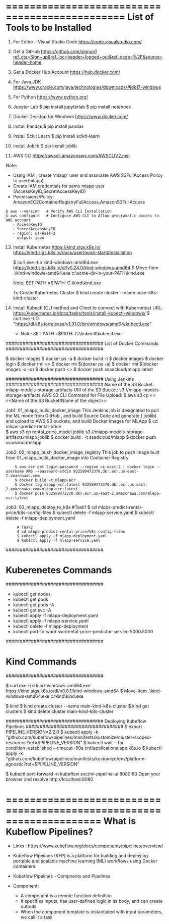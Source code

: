 ==============================================
List of Tools to be Installed
==============================================
1. For Editor - Visual Studio Code 
   https://code.visualstudio.com/

2. Get a GitHub 
   https://github.com/signup?ref_cta=Sign+up&ref_loc=header+logged+out&ref_page=%2F&source=header-home

3. Get a Docker Hub Account 
   https://hub.docker.com/

4. For Java JDK
   https://www.oracle.com/java/technologies/downloads/#jdk17-windows

5. For Python
   https://www.python.org/

6. Jupyter Lab
   $ pip install jupyterlab
   $ pip install notebook

7. Docker Desktop for Windows
   https://www.docker.com/

8. Install Pandas
   $ pip install pandas

9. Install Sckit Learn
   $ pip install scikit-learn

10. Install Joblib
   $ pip install joblib

11. AWS CLI
    https://awscli.amazonaws.com/AWSCLIV2.msi

   Note: 
   - Using IAM , create 'mlapp' user and associate AWS S3FullAccess Policy to user(mlapp)
   - Create IAM credentials for same mlapp user (AccessKeyID,SecretAccessKeyID)
   - Permissions/Policy: AmazonEC2ContainerRegistryFullAccess,AmazonS3FullAccess

    $ aws --version   # Verify AWS CLI Installation
    $ aws configure   # Configure AWS CLI to Allow programatic access to AWS account
       - AccessKeyID
       - SecretAccessKeyID
       - region: us-east-2
       - output: json

13. Install Kubernetes 
    https://kind.sigs.k8s.io/
    https://kind.sigs.k8s.io/docs/user/quick-start#installation

    $ curl.exe -Lo kind-windows-amd64.exe https://kind.sigs.k8s.io/dl/v0.24.0/kind-windows-amd64
    $ Move-Item .\kind-windows-amd64.exe c:\some-dir-in-your-PATH\kind.exe

    Note: SET PATH =$PATH: C:\kind\kind.exe

    To Create Kubernetes Cluster 
    $ kind create cluster --name main-k8s-kind-cluster


14. Install Kubectl (CLI method and Clinet to connect with Kubernetes)
    URL: https://kubernetes.io/docs/tasks/tools/install-kubectl-windows/
     $ curl.exe -LO "https://dl.k8s.io/release/v1.31.0/bin/windows/amd64/kubectl.exe"

    - Note: SET PATH =$PATH: C:\kubectl\kubectl.exe

   
###################################
List of Docker Commands
###################################

$ docker images
$ docker ps -a
$ docker build -t <name-of-the-docker-image>
$ docker images
$ docker login
$ docker rmi <<image-id>>
$ docker rm $(docker ps -a)
$ docker rmi $(docker images -a -q)
$ docker push <<image-id>>
$ docker push ssadcloud/mlapp:latest

###################################
Using Jenkins
###################################
Name of the S3 Bucket: mlapp-models-storage-artifacts
URI of the S3 Bucket:  s3://mlapp-models-storage-artifacts
AWS S3 CLI Command for File Upload:
      $ aws s3 cp <<artifact-object-name>> <<Name of the S3 Bucket/Name of the object>>

Job1: 01_mlapp_build_docker_image
      This Jenkins job is designated to pull the ML mode from GitHub , and build Source Code and generate (.joblib) and upload to AWS S3 buckets, and build Docker Images for MLApp
         $ cd mlops-predict-rental-price\
         $ aws s3 cp rental_price_model.joblib s3://mlapp-models-storage-artifacts/mlapp.joblib
         $ docker build . -t ssadcloud/mlapp
         $ docker push ssadcloud/mlapp

Job2: 02_mlapp_push_docker_image_registry
      This job to push image built from 01_mlapp_build_docker_image into Container Registry

        $ aws ecr get-login-password --region us-east-2 | docker login --username AWS --password-stdin 932589472370.dkr.ecr.us-east-2.amazonaws.com
        $ docker build -t mlapp-ecr .
        $ docker tag mlapp-ecr:latest 932589472370.dkr.ecr.us-east-2.amazonaws.com/mlapp-ecr:latest
        $ docker push 932589472370.dkr.ecr.us-east-2.amazonaws.com/mlapp-ecr:latest


Job3: 03_mlapp_deploy_to_k8s
         #Task1
         $ cd mlops-predict-rental-price/k8s-config-files
         $ kubectl delete -f mlapp-service.yaml
         $ kubectl delete -f mlapp-deployment.yaml

         # Task2
         $ cd mlops-predict-rental-price/k8s-config-files
         $ kubectl apply -f mlapp-deployment.yaml
         $ kubectl apply -f mlapp-service.yaml

###################################
# Kuberenetes Commands
###################################
 - kubectl get nodes
 - kubectl get pods
 - kubectl get pods -A
 - kubectl get svc -A
 - kubectl apply -f mlapp-deployment.yaml
 - kubectl apply -f mlapp-service.yaml
 - kubectl delete -f mlapp-deployment
 - kubectl port-forward svc/rental-price-predictor-service 5000:5000


###################################
# Kind Commands
###################################

$ curl.exe -Lo kind-windows-amd64.exe https://kind.sigs.k8s.io/dl/v0.8.1/kind-windows-amd64
$ Move-Item .\kind-windows-amd64.exe c:\kind\kind.exe

$ kind
$ kind create cluster --name main-kind-k8s-cluster
$ kind get clusters
$ kind delete cluster main-kind-k8s-cluster

###################################
Deploying Kubeflow Pipelines 
###################################
$ export PIPELINE_VERSION=2.2.0
$ kubectl apply -k "github.com/kubeflow/pipelines/manifests/kustomize/cluster-scoped-resources?ref=$PIPELINE_VERSION"
$ kubectl wait --for condition=established --timeout=60s crd/applications.app.k8s.io
$ kubectl apply -k "github.com/kubeflow/pipelines/manifests/kustomize/env/platform-agnostic?ref=$PIPELINE_VERSION"


$ kubectl port-forward -n kubeflow svc/ml-pipeline-ui 8080:80
Open your browser and resolve http://localhost:8080

====================================================================
What is Kubeflow Pipelines?
====================================================================
- Links : https://www.kubeflow.org/docs/components/pipelines/overview/

- Kubeflow Pipelines (KFP) is a platform for building and deploying portable and scalable machine learning (ML) workflows using Docker containers.

 - Kubeflow Pipelines - Compnents and Pipelines

 - Component: 
   - A component is a remote function definition
   - It specifies inputs, has user-defined logic in its body, and can create outputs
   - When the component template is instantiated with input parameters, we call it a task
